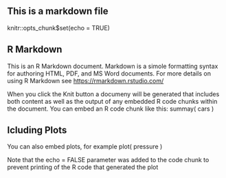 ## This is a markdown file
knitr::opts_chunk$set(echo = TRUE)

## R Markdown 
This is an R Markdown document. Markdown is a simole formatting syntax for authoring HTML, PDF, and MS Word documents.
For more details on using R Markdown see https://rmarkdown.rstudio.com/

When you click the Knit button a documeny will be generated that includes both content as well as the output of any embedded 
R code chunks within the document. You can embed an R code chunk like this:
summay( cars )

## Icluding Plots
You can also embed plots, for example
plot( pressure )

Note that the echo = FALSE parameter was added to the code chunk to prevent printing of the R code that generated the plot
























